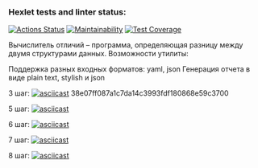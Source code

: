 ### Hexlet tests and linter status:

[![Actions Status](https://github.com/Tatiana-Popova/frontend-project-lvl2/workflows/hexlet-check/badge.svg)](https://github.com/Tatiana-Popova/frontend-project-lvl2/actions)
[![Maintainability](https://api.codeclimate.com/v1/badges/a99a88d28ad37a79dbf6/maintainability)](https://codeclimate.com/github/codeclimate/codeclimate/maintainability)
[![Test Coverage](https://api.codeclimate.com/v1/badges/f4db6a704392c135f5d0/test_coverage)](https://codeclimate.com/github/Tatiana-Popova/frontend-project-lvl2/test_coverage)

Вычислитель отличий – программа, определяющая разницу между двумя структурами данных.
Возможности утилиты:

Поддержка разных входных форматов: yaml, json
Генерация отчета в виде plain text, stylish и json

3 шаг:
[![asciicast](https://asciinema.org/a/UHMiiK5gJHBmja9pabWICBuzK.svg)](https://asciinema.org/a/UHMiiK5gJHBmja9pabWICBuzK)
38e07ff087a1c7da14c3993fdf180868e59c3700

5 шаг:
[![asciicast](https://asciinema.org/a/lICXo5JPop72VFBf1hP7sfrRi.svg)](https://asciinema.org/a/lICXo5JPop72VFBf1hP7sfrRi)

6 шаг:
[![asciicast](https://asciinema.org/a/HJL4G853WqNTPI45vMpvwaUbn.svg)](https://asciinema.org/a/HJL4G853WqNTPI45vMpvwaUbn)

7 шаг:
[![asciicast](https://asciinema.org/a/IjSLuQlV0NJGRQRUE7PHxr8PD.svg)](https://asciinema.org/a/IjSLuQlV0NJGRQRUE7PHxr8PD)

8 шаг:
[![asciicast](https://asciinema.org/a/rUXPpt4UVEkTbO3EMT1mE3dz3.svg)](https://asciinema.org/a/rUXPpt4UVEkTbO3EMT1mE3dz3)
